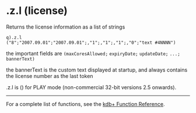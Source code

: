 .z.l (license)
==============

Returns the license information as a list of strings

    q).z.l
    ("8";"2007.09.01";"2007.09.01";,"1";,"1";,"1";,"0";"text #4NNNN")

the important fields are `(maxCoresAllowed;` `expiryDate;` `updateDate;` `...;` `bannerText)`

the bannerText is the custom text displayed at startup, and always contains the license number as the last token

.z.l is () for PLAY mode (non-commercial 32-bit versions 2.5 onwards).

------------------------------------------------------------------------

For a complete list of functions, see the [kdb+ Function Reference](Reference "wikilink").
